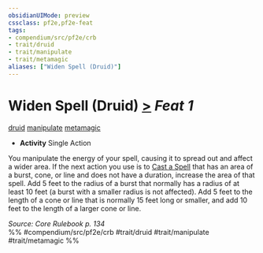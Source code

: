 ```yaml
---
obsidianUIMode: preview
cssclass: pf2e,pf2e-feat
tags:
- compendium/src/pf2e/crb
- trait/druid
- trait/manipulate
- trait/metamagic
aliases: ["Widen Spell (Druid)"]
---
```

# Widen Spell (Druid)  [>](chapter-9-playing-the-game.md#Actions "Single Action") *Feat 1*  
[druid](Reference/Rules/Traits/druid.md "Druid Class Trait")  [manipulate](manipulate.md "Manipulate General Trait")  [metamagic](metamagic.md "Metamagic General Trait")  

- **Activity** Single Action

You manipulate the energy of your spell, causing it to spread out and affect a wider area. If the next action you use is to [Cast a Spell](cast-a-spell.md) that has an area of a burst, cone, or line and does not have a duration, increase the area of that spell. Add 5 feet to the radius of a burst that normally has a radius of at least 10 feet (a burst with a smaller radius is not affected). Add 5 feet to the length of a cone or line that is normally 15 feet long or smaller, and add 10 feet to the length of a larger cone or line.

*Source: Core Rulebook p. 134*  
%% #compendium/src/pf2e/crb #trait/druid #trait/manipulate #trait/metamagic %%